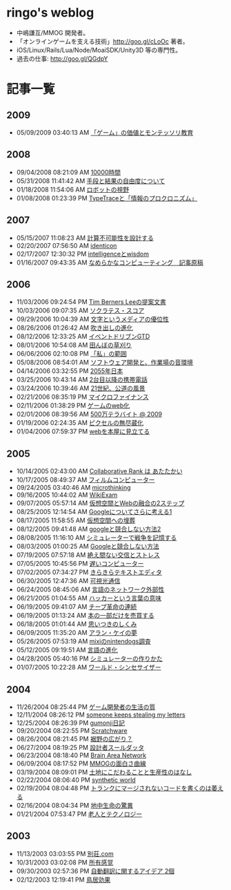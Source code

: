 ringo's weblog
====
 - 中嶋謙互/MMOG 開発者。
 - 「オンラインゲームを支える技術」http://goo.gl/cLoOc 著者。 
 - iOS/Linux/Rails/Lua/Node/MoaiSDK/Unity3D 等の専門性。
 - 過去の仕事: http://goo.gl/QGdpY

記事一覧
====

2009
----
 - 05/09/2009 03:40:13 AM [「ゲーム」の価値とモンテッソリ教育](./articles/montessori.md)

2008
----
 - 09/04/2008 08:21:09 AM [10000時間](articles/10000_hours.md)
 - 05/31/2008 11:41:42 AM [手段と結果の自由度について](articles/how_and_result.md)
 - 01/18/2008 11:54:06 AM [ロボットの視野](articles/robot_sight.md)
 - 01/08/2008 01:23:39 PM [TypeTraceと「情報のプロクロニズム」](articles/typetrace_1.md)
 

 
2007
----
 - 05/15/2007 11:08:23 AM [計算不可能性を設計する](articles/uncomputability.md)
 - 02/20/2007 07:56:50 AM [identicon](articles/identicon.md)
 - 02/17/2007 12:30:32 PM [intelligenceとwisdom](articles/intelligencewis_1.md)
 - 01/16/2007 09:43:35 AM [なめらかなコンピューティング　記事原稿](articles/nameraka.md)

 
2006
----
 - 11/03/2006 09:24:54 PM [Tim Berners Leeの提案文書](articles/tim_berners_lee.md)
 - 10/03/2006 09:07:35 AM [ソクラテス・スコア](articles/socrates.md)
 - 09/29/2006 10:04:39 AM [文字というメディアの優位性](articles/letters.md)
 - 08/26/2006 01:26:42 AM [吹き出しの進化](articles/evolution_of_bubbles.md)
 - 08/12/2006 12:33:25 AM [イベントドリブンGTD](articles/gtd_1.md)
 - 08/01/2006 10:54:08 AM [田んぼの草刈り](articles/ricefarms.md) 
 - 06/06/2006 02:10:08 PM [「私」の範囲](articles/bounds_of_myself.md) 
 - 05/08/2006 08:54:01 AM [ソフトウェア開発と、作業場の音環境](articles/sound_environment.md)
 - 04/14/2006 03:32:55 PM [2055年日本](articles/2055.md)
 - 03/25/2006 10:43:14 AM [2台目以降の携帯電話](articles/second_mobile_phone.md)
 - 03/24/2006 10:39:46 AM [21世紀、公道の風景](articles/vehicles_21century.md)
 - 02/21/2006 08:35:19 PM [マイクロファイナンス](articles/access_for_all.md)
 - 02/11/2006 01:38:29 PM [ゲームのweb化](articles/web_3.md)
 - 02/01/2006 08:39:56 AM [500万テラバイト @ 2009](articles/500_2009_1.md)
 - 01/19/2006 02:24:35 AM [ピクセルの無尽蔵化](articles/infinity_pixels.md)
 - 01/04/2006 07:59:37 PM [webを本屋に見立てる](articles/web_as_bookstore.md)
 
2005
----
 - 10/14/2005 02:43:00 AM [Collaborative Rank は あたたかい](articles/collaborative_r.md)
 - 10/17/2005 08:49:37 AM [フィルムコンピューター](articles/film_computer.md)
 - 09/24/2005 03:40:46 AM [microthinking](articles/microthinking_1.md)
 - 09/16/2005 10:44:02 AM [WikiExam](articles/wikiexam.md)
 - 09/07/2005 05:57:14 AM [仮想空間とWebの融合の2ステップ](articles/web2.md)
 - 08/25/2005 12:14:54 AM [Googleについてさらに考える1](articles/thougs_on_google_more_1.md)
 - 08/17/2005 11:58:55 AM [仮想空間への埋葬](articles/bury_in_vw.md) 
 - 08/12/2005 09:41:48 AM [googleと競合しない方法2](articles/google2_1.md) 
 - 08/08/2005 11:16:10 AM [シミュレーターで戦争を記憶する](articles/memorize_war_by_sim.md)
 - 08/03/2005 01:00:25 AM [Googleと競合しない方法](articles/google.md)
 - 07/19/2005 07:57:18 AM [絶え間ない交信とストレス](articles/continuous_communication_and_stress.md)
 - 07/05/2005 10:45:56 PM [遅いコンピューター](articles/slow_computer.md)
 - 07/02/2005 07:34:27 PM [きらきらテキストエディタ](articles/texteditor_illumination.md)
 - 06/30/2005 12:47:36 AM [可視光通信](articles/visible_spectrum_network.md)
 - 06/24/2005 08:45:06 AM [言語のネットワーク外部性](articles/network_effect_of_languages.md)
 - 06/21/2005 01:04:55 AM [ハッカーという言葉の意味](articles/hackers.md)
 - 06/19/2005 09:41:07 AM [チープ革命の連続](articles/continuous_cheap_revolution.md)
 - 06/19/2005 01:13:24 AM [本の一部だけを売買する](articles/partial_book.md) 
 - 06/18/2005 01:01:44 AM [思いつきのしくみ](articles/serendipity.md) 
 - 06/09/2005 11:35:20 AM [アラン・ケイの夢](articles/alan_kay.md)
 - 05/26/2005 07:53:19 AM [mixiのnintendogs調査](articles/mixinintendogs.md)
 - 05/12/2005 09:19:51 AM [言語の進化](articles/languages.md)
 - 04/28/2005 05:40:16 PM [シミュレーターの作りかた](articles/how_to_make_sim.md)
 - 01/07/2005 10:22:28 AM [ワールド・シンセサイザー](articles/world_synthesizer.md)
 
2004
----
 - 11/26/2004 08:25:44 PM [ゲーム開発者の生活の質](articles/qol_of_game_developer.md)
 - 12/11/2004 08:26:12 PM [someone keeps stealing my letters](articles/someone_keeps_s.md)
 - 12/25/2004 08:26:39 PM [gumonji日記](articles/gumonji_1.md)
 - 09/20/2004 08:22:55 PM [Scratchware](articles/scratchware.md) 
 - 08/26/2004 08:21:45 PM [裾野の広がり？](articles/expantion.md)
 - 06/27/2004 08:19:25 PM [設計者スールダッタ](articles/kenji.md) 
 - 06/23/2004 08:18:40 PM [Brain Area Network](articles/brain_area_netw.md)
 - 06/09/2004 08:17:52 PM [MMOGの面白さ曲線](articles/mmog_1.md)
 - 03/19/2004 08:09:01 PM [土地にこだわることと生産性のはなし](articles/productivity.md)
 - 02/22/2004 08:06:40 PM [synthetic world](articles/synthetic_world.md)
 - 02/19/2004 08:04:48 PM [トランクにマージされないコードを書くのは萎える](articles/mainstream.md)
 - 02/16/2004 08:04:34 PM [地中生命の驚異](articles/underground.md)
 - 01/21/2004 07:53:47 PM [老人とテクノロジー](articles/elders.md)

2003
----
 - 11/13/2003 03:03:55 PM [別荘.com](articles/bessou.md)
 - 10/31/2003 03:02:08 PM [所有感覚](articles/i_feel_i_have_it.md)
 - 09/30/2003 02:57:36 PM [自動翻訳に関するアイデア 2個](articles/automated_translation.md)
 - 02/12/2003 12:19:41 PM [鳥居効果](articles/torii_effect.md)   

 